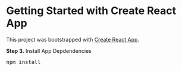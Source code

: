 # Getting Started with Create React App

This project was bootstrapped with [Create React App](https://github.com/facebook/create-react-app).

<b>Step 3.</b> Install App Depdendencies 
<pre>npm install</pre>
<br/><br/>
